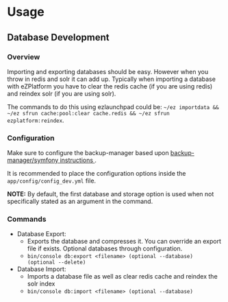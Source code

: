 # Usage

## Database Development

### Overview
Importing and exporting databases should be easy. However when you throw in redis and solr it can add up. Typically when importing a database with eZPlatform you have to clear the redis cache (if you are using redis) and reindex solr (if you are using solr). 

The commands to do this using ezlaunchpad could be: `~/ez importdata && ~/ez sfrun cache:pool:clear cache.redis && ~/ez sfrun ezplatform:reindex`.

### Configuration

Make sure to configure the backup-manager based upon [backup-manager/symfony instructions ](https://github.com/backup-manager/symfony). 

It is recommended to place the configuration options inside the `app/config/config_dev.yml` file.

**NOTE:** By default, the first database and storage option is used when not specifically stated as an argument in the command.

### Commands

- Database Export:
  - Exports the database and compresses it. You can override an export file if exists. Optional databases through configuration.
  - `bin/console db:export <filename> (optional --database) (optional --delete)`
- Database Import:
  - Imports a database file as well as clear redis cache and reindex the solr index
  - `bin/console db:import <filename> (optional --database)` 


